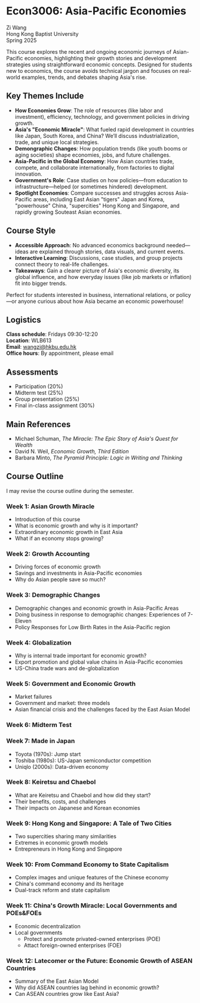 # Econ3006: Asia-Pacific Economies
Zi Wang  
Hong Kong Baptist University  
Spring 2025

This course explores the recent and ongoing economic journeys of Asian-Pacific economies, highlighting their growth stories and development strategies using straightforward economic concepts. Designed for students new to economics, the course avoids technical jargon and focuses on real-world examples, trends, and debates shaping Asia's rise.

## Key Themes Include
- **How Economies Grow**: The role of resources (like labor and investment), efficiency, technology, and government policies in driving growth.
- **Asia's "Economic Miracle"**: What fueled rapid development in countries like Japan, South Korea, and China? We’ll discuss industrialization, trade, and unique local strategies.
- **Demongraphic Changes**: How population trends (like youth booms or aging societies) shape economies, jobs, and future challenges.
- **Asia-Pacific in the Global Economy**: How Asian countries trade, compete, and collaborate internationally, from factories to digital innovation.
- **Government's Role**: Case studies on how policies—from education to infrastructure—helped (or sometimes hindered) development.
- **Spotlight Economies**: Compare successes and struggles across Asia-Pacific areas, including East Asian "tigers" Japan and Korea, "powerhouse" China, "supercities" Hong Kong and Singapore, and rapidly growing Souteast Asian economies.

## Course Style
- **Accessible Approach**: No advanced economics background needed—ideas are explained through stories, data visuals, and current events.
- **Interactive Learning**: Discussions, case studies, and group projects connect theory to real-life challenges.
- **Takeaways**: Gain a clearer picture of Asia's economic diversity, its global influence, and how everyday issues (like job markets or inflation) fit into bigger trends.

Perfect for students interested in business, international relations, or policy—or anyone curious about how Asia became an economic powerhouse!

## Logistics
**Class schedule**: Fridays 09:30-12:20  
**Location**: WLB613  
**Email**: wangzi@hkbu.edu.hk  
**Office hours**: By appointment, please email


## Assessments
- Participation (20%)
- Midterm test (25%)
- Group presentation (25%)
- Final in-class assignment (30%)

## Main References
- Michael Schuman, *The Miracle: The Epic Story of Asia's Quest for Wealth*
- David N. Weil, *Economic Growth, Third Edition*
- Barbara Minto, *The Pyramid Principle: Logic in Writing and Thinking*

## Course Outline
I may revise the course outline during the semester.  

### Week 1: Asian Growth Miracle
- Introduction of this course
- What is economic growth and why is it important? 
- Extraordinary economic growth in East Asia
- What if an economy stops growing?

### Week 2: Growth Accounting
- Driving forces of economic growth
- Savings and investments in Asia-Pacific economies
- Why do Asian people save so much?

### Week 3: Demographic Changes
- Demographic changes and economic growth in Asia-Pacific Areas
- Doing business in response to demographic changes: Experiences of 7-Eleven
- Policy Responses for Low Birth Rates in the Asia-Pacific region

### Week 4: Globalization
- Why is internal trade important for economic growth?
- Export promotion and global value chains in Asia-Pacific economies
- US-China trade wars and de-globalization

### Week 5: Government and Economic Growth
- Market failures
- Government and market: three models
- Asian financial crisis and the challenges faced by the East Asian Model

### Week 6: Midterm Test

### Week 7: Made in Japan
- Toyota (1970s): Jump start
- Toshiba (1980s): US-Japan semiconductor competition
- Uniqlo (2000s): Data-driven economy

### Week 8: Keiretsu and Chaebol
- What are Keiretsu and Chaebol and how did they start?
- Their benefits, costs, and challenges
- Their impacts on Japanese and Korean economies

### Week 9: Hong Kong and Singapore: A Tale of Two Cities
- Two supercities sharing many similarities
- Extremes in economic growth models
- Entrepreneurs in Hong Kong and Singapore

### Week 10: From Command Economy to State Capitalism
- Complex images and unique features of the Chinese economy
- China's command economy and its heritage
- Dual-track reform and state capitalism

### Week 11: China's Growth Miracle: Local Governments and POEs&FOEs
- Economic decentralization
- Local governments
  - Protect and promote privated-owned enterprises (POE)
  - Attact foreign-owned enterprises (FOE)

 ### Week 12: Latecomer or the Future: Economic Growth of ASEAN Countries
 - Summary of the East Asian Model
 - Why did ASEAN countries lag behind in economic growth?
 - Can ASEAN countries grow like East Asia?
